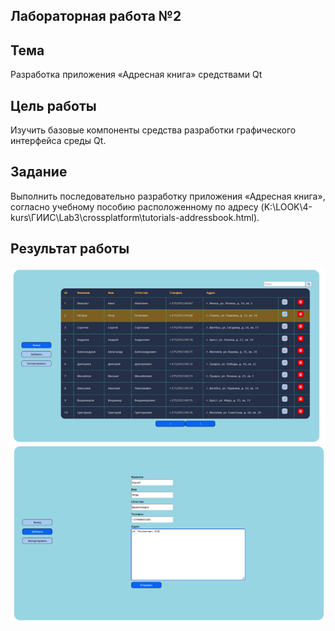 ## Лабораторная работа №2 <br/> ##

## Тема ##

Разработка приложения «Адресная книга» средствами Qt

## Цель работы ##

Изучить базовые компоненты средства разработки графического интерфейса среды Qt.

## Задание ##

Выполнить последовательно разработку приложения «Адресная книга», согласно учебному пособию расположенному по адресу (K:\LOOK\4-kurs\ГИИС\Lab3\crossplatform\tutorials-addressbook.html).

## Результат работы ##

![Главное окно](images/1.png)
![Добавление контакта](images/2.png)
